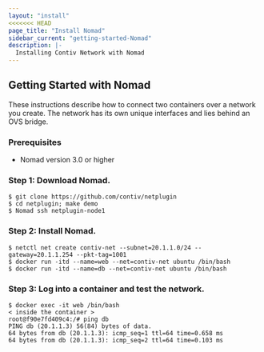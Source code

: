 ```yaml
---
layout: "install"
<<<<<<< HEAD
page_title: "Install Nomad"
sidebar_current: "getting-started-Nomad"
description: |-
  Installing Contiv Network with Nomad
---
```


## Getting Started with Nomad

These instructions describe how to connect two containers
over a network you create. The network has
its own unique interfaces and lies behind an OVS bridge.

### Prerequisites
- Nomad version 3.0 or higher


### Step 1: Download Nomad.

```
$ git clone https://github.com/contiv/netplugin
$ cd netplugin; make demo
$ Nomad ssh netplugin-node1
```

### Step 2: Install Nomad.

```
$ netctl net create contiv-net --subnet=20.1.1.0/24 --gateway=20.1.1.254 --pkt-tag=1001
$ docker run -itd --name=web --net=contiv-net ubuntu /bin/bash
$ docker run -itd --name=db --net=contiv-net ubuntu /bin/bash
```

### Step 3: Log into a container and test the network.

```
$ docker exec -it web /bin/bash
< inside the container >
root@f90e7fd409c4:/# ping db
PING db (20.1.1.3) 56(84) bytes of data.
64 bytes from db (20.1.1.3): icmp_seq=1 ttl=64 time=0.658 ms
64 bytes from db (20.1.1.3): icmp_seq=2 ttl=64 time=0.103 ms
```
